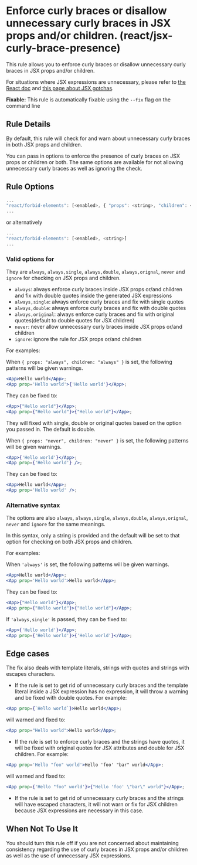 # Enforce curly braces or disallow unnecessary curly braces in JSX props and/or children. (react/jsx-curly-brace-presence)

This rule allows you to enforce curly braces or disallow unnecessary curly braces in JSX props and/or children.

For situations where JSX expressions are unnecessary, please refer to [the React doc](https://facebook.github.io/react/docs/jsx-in-depth.html) and [this page about JSX gotchas](https://github.com/facebook/react/blob/v15.4.0-rc.3/docs/docs/02.3-jsx-gotchas.md#html-entities).

**Fixable:** This rule is automatically fixable using the `--fix` flag on the command line

## Rule Details

By default, this rule will check for and warn about unnecessary curly braces in both JSX props and children.

You can pass in options to enforce the presence of curly braces on JSX props or children or both. The same options are available for not allowing unnecessary curly braces as well as ignoring the check.

## Rule Options

```js
...
"react/forbid-elements": [<enabled>, { "props": <string>, "children": <string> }]
...
```

or alternatively

```js
...
"react/forbid-elements": [<enabled>, <string>]
...
```

### Valid options for <string>

They are `always`, `always,single`, `always,double`, `always,orignal`, `never` and `ignore` for checking on JSX props and children.

* `always`: always enforce curly braces inside JSX props or/and children and fix with double quotes inside the generated JSX expressions
* `always,single`: always enforce curly braces and fix with single quotes
* `always,double`: always enforce curly braces and fix with double quotes
* `always,original`: always enforce curly braces and fix with original quotes(default to double quotes for JSX children)
* `never`: never allow unnecessary curly braces inside JSX props or/and children
* `ignore`: ignore the rule for JSX props or/and children

For examples:

When `{ props: "always", children: "always" }` is set, the following patterns will be given warnings.

```jsx
<App>Hello world</App>;
<App prop='Hello world'>{'Hello world'}</App>;
```

They can be fixed to:

```jsx
<App>{"Hello world"}</App>;
<App prop={"Hello world"}>{"Hello world"}</App>;
```

They will fixed with single, double or original quotes based on the option you passed in. The default is double.

When `{ props: "never", children: "never" }` is set, the following patterns will be given warnings.

```jsx
<App>{'Hello world'}</App>;
<App prop={'Hello world'} />;
```

They can be fixed to:

```jsx
<App>Hello world</App>;
<App prop='Hello world' />;
```

### Alternative syntax

The options are also `always`, `always,single`, `always,double`, `always,orignal`, `never` and `ignore` for the same meanings.

In this syntax, only a string is provided and the default will be set to that option for checking on both JSX props and children.

For examples:

When `'always'` is set, the following patterns will be given warnings.

```jsx
<App>Hello world</App>;
<App prop='Hello world'>Hello world</App>;
```

They can be fixed to:
```jsx
<App>{"Hello world"}</App>;
<App prop={"Hello world"}>{"Hello world"}</App>;
```

If `'always,single'` is passed, they can be fixed to:

```jsx
<App>{'Hello world'}</App>;
<App prop={'Hello world'}>{'Hello world'}</App>;
```

## Edge cases

The fix also deals with template literals, strings with quotes and strings with escapes characters.

* If the rule is set to get rid of unnecessary curly braces and the template literal inside a JSX expression has no expression, it will throw a warning and be fixed with double quotes. For example:

```jsx
<App prop={`Hello world`}>Hello world</App>;
```

will warned and fixed to:

```jsx
<App prop="Hello world">Hello world</App>;
```

* If the rule is set to enforce curly braces and the strings have quotes, it will be fixed with original quotes for JSX attributes and double for JSX children. For example:


```jsx
<App prop='Hello "foo" world'>Hello 'foo' "bar" world</App>;
```

will warned and fixed to:

```jsx
<App prop={'Hello "foo" world'}>{"Hello 'foo' \"bar\" world"}</App>;
```

* If the rule is set to get rid of unnecessary curly braces and the strings will have escaped characters, it will not warn or fix for JSX children because JSX expressions are necessary in this case.

## When Not To Use It

You should turn this rule off if you are not concerned about maintaining consistency regarding the use of curly braces in JSX props and/or children as well as the use of unnecessary JSX expressions.
